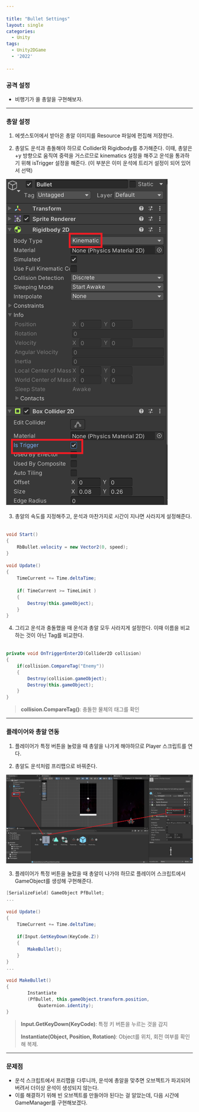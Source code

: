 ```yaml
---

title: "Bullet Settings"
layout: single
categories:
  - Unity
tags:
  - Unity2DGame
  - '2022'
  
---
```


### 공격 설정
- 비행기가 쏠 총알을 구현해보자.

---

### 총알 설정

1. 에셋스토어에서 받아온 총알 이미지를 Resource 파일에 편집해 저장한다.

2. 총알도 운석과 충돌해야 하므로 Collider와 Rigidbody를 추가해준다.  이때, 총알은 +y 방향으로 움직여 중력을 거스르므로 kinematics 설정을 해주고 운석을 통과하기 위해 isTrigger 설정을 해준다. (이 부분은 이미 운석에 트리거 설정이 되어 있어서 선택)

![bullet](/assets/images/2022_bullet.png)

3. 총알의 속도를 지정해주고, 운석과 마찬가지로 시간이 지나면 사라지게 설정해준다.

```csharp

void Start()
{
	RbBullet.velocity = new Vector2(0, speed);
}

void Update()
{
	TimeCurrent += Time.deltaTime;
	
	if( TimeCurrent >= TimeLimit )
	{
		Destroy(this.gameObject);
	}
}


```

4. 그리고 운석과 충돌했을 때 운석과 총알 모두 사라지게 설정한다. 이때 이름을 비교하는 것이 아닌 Tag를 비교한다.

```csharp

private void OnTriggerEnter2D(Collider2D collision)
{
	if(collision.CompareTag("Enemy"))
	{
		Destroy(collision.gameObject);
		Destroy(this.gameObject);	
	}
}
```

> **collision.CompareTag()**: 충돌한 물체의 태그를 확인

---

### 플레이어와 총알 연동

1. 플레이어가 특정 버튼을 눌렀을 때 총알을 나가게 해야하므로 Player 스크립트를 연다.

2. 총알도 운석처럼 프리팹으로 바꿔준다.

![Bullet_Prefabs](/assets/images/2022_Pfbullet.png)

3. 플레이어가 특정 버튼을 눌렀을 때 총알이 나가야 하므로 플레이어 스크립트에서 GameObject를 생성해 구현해준다.

```csharp
[SerializeField] GameObject PfBullet;
...

void Update()
{
	TimeCurrent += Time.deltaTime;
	
	if(Input.GetKeyDown(KeyCode.Z))
	{
		MakeBullet();
	}
}
...

void MakeBullet()
{
        Instantiate
        (PfBullet, this.gameObject.transform.position,
            Quaternion.identity);
}		

```

> **Input.GetKeyDown(KeyCode)**: 특정 키 버튼을 누르는 것을 감지
>
> **Instantiate(Object, Position, Rotation)**: Object를 위치, 회전 여부를 확인해 복제.

---

### 문제점
- 운석 스크립트에서 프리팹을 다루니까, 운석에 총알을 맞추면 오브젝트가 파괴되어버려서 더이상 운석이 생성되지 않는다.
- 이를 해결하기 위해 빈 오브젝트를 만들어야 된다는 걸 알았는데, 다음 시간에 GameManager를 구현해보겠다.

